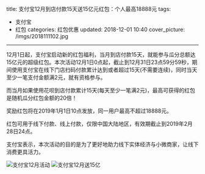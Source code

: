 title: 支付宝12月到店付款15天送15亿元红包：个人最高18888元
tags:
  - 支付宝
  - 红包
categories: 红包优惠
updated: 2018-12-01 10:40
cover_picture: /imgs/2018111102.jpg
---
12月1日起，支付宝启动新的红包福利，当月到店付款15天，就能参与瓜分总额达15亿元的超级红包。本次活动12月1日0点起，截止到12月31日23点59分59秒，期间使用支付宝在线下门店扫码付款累计达到或者超过15天(不需要连续)，同时当天至少一笔支付金额满2元，就有资格参与。

而当月如果使用花呗到店付款累计15天(每天至少一笔满2元)，最高可获得的红包是随机瓜分红包金额的20倍！

奖励红包将在2019年1月1日10点发放，同一用户最高不超过18888元。

红包可用于线下付款、线上付款，仅限中国大陆地区，有效期截止到2019年2月28日24点。

支付宝表示，本次活动的目的是为了更好地助力线下实体经济与小微商家，让线下消费更具活力。

![支付宝12月活动](/imgs/zfb1201.jpg)
![支付宝12月送15亿](/imgs/zfb1202.jpg)
